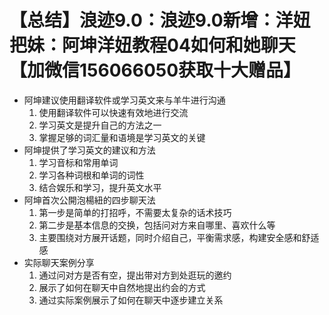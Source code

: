 # 【总结】浪迹9.0：浪迹9.0新增：洋妞把妹：阿坤洋妞教程04如何和她聊天【加微信156066050获取十大赠品】

-   阿坤建议使用翻译软件或学习英文来与羊牛进行沟通
    1.  使用翻译软件可以快速有效地进行交流
    2.  学习英文是提升自己的方法之一
    3.  掌握足够的词汇量和语境是学习英文的关键
-   阿坤提供了学习英文的建议和方法
    1.  学习音标和常用单词
    2.  学习各种词根和单词的词性
    3.  结合娱乐和学习，提升英文水平
-   阿坤首次公開泡楊紐的四步聊天法
    1.  第一步是简单的打招呼，不需要太复杂的话术技巧
    2.  第二步是基本信息的交换，包括问对方来自哪里、喜欢什么等
    3.  主要围绕对方展开话题，同时介绍自己，平衡需求感，构建安全感和舒适感
-   实际聊天案例分享
    1.  通过问对方是否有空，提出带对方到处逛玩的邀约
    2.  展示了如何在聊天中自然地提出约会的方式
    3.  通过实际案例展示了如何在聊天中逐步建立关系